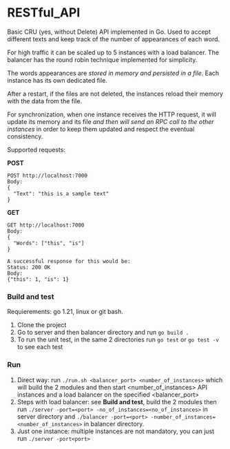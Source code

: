 # RESTful_API

Basic CRU (yes, without Delete) API implemented in Go. Used to accept different texts and keep track of the number of appearances of each word.
  
For high traffic it can be scaled up to 5 instances with a load balancer. The balancer has the round robin technique implemented for simplicity.

The words appearances are *stored in memory and persisted in a file*. Each instance has its own dedicated file.

After a restart, if the files are not deleted, the instances reload their memory with the data from the file.

For synchronization, when one instance receives the HTTP request, it will update its memory and its file *and then will send an RPC call to the other instances* in order to keep them updated and respect the eventual consistency.

Supported requests:

**POST**
```
POST http://localhost:7000
Body:
{
  "Text": "this is a sample text"
}
```

**GET**
```
GET http://localhost:7000
Body:
{
  "Words": ["this", "is"]
}

A successful response for this would be:
Status: 200 OK
Body:
{"this": 1, "is": 1}
```

### Build and test

Requierements: go 1.21, linux or git bash.

1. Clone the project
2. Go to server and then balancer directory and run ```go build .```
3. To run the unit test, in the same 2 directories run ```go test``` or ```go test -v``` to see each test

### Run

1. Direct way: run ```./run.sh <balancer_port> <number_of_instances>``` which will build the 2 modules and then start <number_of_instances> API instances and a load balancer on the specified <balancer_port>
2. Steps with load balancer: see **Build and test**, build the 2 modules then run  ```./server -port=<port> -no_of_instances=<no_of_instances>``` in server directory and  ```./balancer -port=<port> -number_of_instances=<number_of_instances>``` in balancer directory.
3. Just one instance: multiple instances are not mandatory, you can just run ```./server -port<port>```




